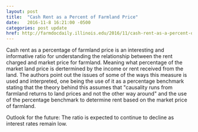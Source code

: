 ```yaml
---
layout: post
title:  "Cash Rent as a Percent of Farmland Price"
date:   2016-11-8 16:21:00 -0500
categories: post update
href: http://farmdocdaily.illinois.edu/2016/11/cash-rent-as-a-percent-of-farmland-price.html
---
```

Cash rent as a percentage of farmland price is an interesting and informative 
ratio for understanding the relationship between the rent charged and market 
price for farmland.  Meaning what percentage of the market land price is 
dertermined by the income or rent received from the land.  The authors point 
out the issues of some of the ways this measure is used and interpreted, one 
being the use of it as a percentage benchmark stating that the theory behind 
this assumes that "causality runs from farmland returns to land prices and not
the other way around" and the use of the percentage benchmark to determine rent
based on the market price of farmland.  
 
Outlook for the future: The ratio is expected to continue to decline as 
interest rates remain low.

